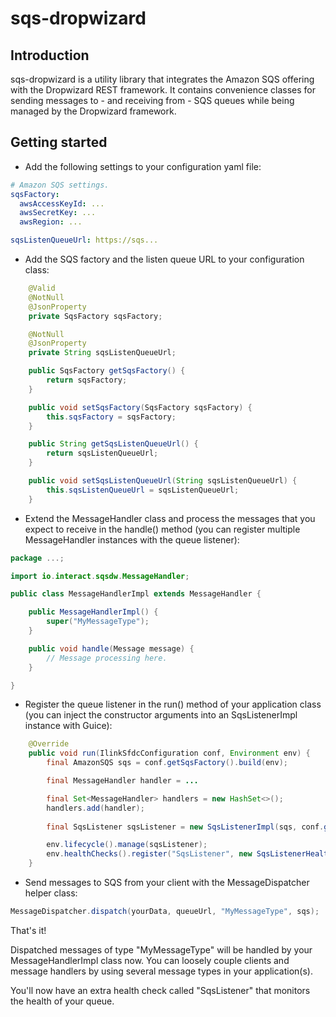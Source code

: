 # sqs-dropwizard

## Introduction

sqs-dropwizard is a utility library that integrates the Amazon SQS offering with the Dropwizard REST framework.
It contains convenience classes for sending messages to - and receiving from - SQS queues while being managed
by the Dropwizard framework.

## Getting started
- Add the following settings to your configuration yaml file:

````yaml
# Amazon SQS settings.
sqsFactory:
  awsAccessKeyId: ...
  awsSecretKey: ...
  awsRegion: ...

sqsListenQueueUrl: https://sqs...
````

- Add the SQS factory and the listen queue URL to your configuration class:

````java
    @Valid
    @NotNull
    @JsonProperty
    private SqsFactory sqsFactory;

    @NotNull
    @JsonProperty
    private String sqsListenQueueUrl;

    public SqsFactory getSqsFactory() {
        return sqsFactory;
    }

    public void setSqsFactory(SqsFactory sqsFactory) {
        this.sqsFactory = sqsFactory;
    }

    public String getSqsListenQueueUrl() {
        return sqsListenQueueUrl;
    }

    public void setSqsListenQueueUrl(String sqsListenQueueUrl) {
        this.sqsListenQueueUrl = sqsListenQueueUrl;
    }
````

- Extend the MessageHandler class and process the messages that you expect to receive in the handle() method
(you can register multiple MessageHandler instances with the queue listener):

````java
package ...;

import io.interact.sqsdw.MessageHandler;

public class MessageHandlerImpl extends MessageHandler {

	public MessageHandlerImpl() {
        super("MyMessageType");
    }

    public void handle(Message message) {
		// Message processing here.
    }

}
````

- Register the queue listener in the run() method of your application class
(you can inject the constructor arguments into an SqsListenerImpl instance with Guice):

````java
    @Override
    public void run(IlinkSfdcConfiguration conf, Environment env) {
        final AmazonSQS sqs = conf.getSqsFactory().build(env);

        final MessageHandler handler = ...

        final Set<MessageHandler> handlers = new HashSet<>();
        handlers.add(handler);
        
        final SqsListener sqsListener = new SqsListenerImpl(sqs, conf.getSqsListenQueueUrl(), handlers);

        env.lifecycle().manage(sqsListener);
        env.healthChecks().register("SqsListener", new SqsListenerHealthCheck(sqsListener));
    }
````

- Send messages to SQS from your client with the MessageDispatcher helper class:
````java
MessageDispatcher.dispatch(yourData, queueUrl, "MyMessageType", sqs);
````

That's it!

Dispatched messages of type "MyMessageType" will be handled by your MessageHandlerImpl class now.
You can loosely couple clients and message handlers by using several message types in your application(s).

You'll now have an extra health check called "SqsListener" that monitors the health of your queue.